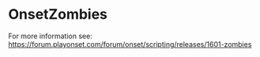 # OnsetZombies

For more information see: https://forum.playonset.com/forum/onset/scripting/releases/1601-zombies
